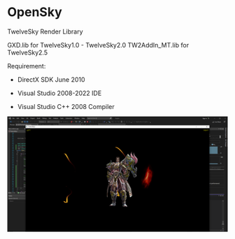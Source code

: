 # OpenSky
TwelveSky Render Library

GXD.lib for TwelveSky1.0 - TwelveSky2.0
TW2AddIn_MT.lib for TwelveSky2.5


Requirement:

- DirectX SDK June 2010

- Visual Studio 2008-2022 IDE

- Visual Studio C++ 2008 Compiler



![alt text](https://raw.githubusercontent.com/DOSexample/OpenSky/main/Screenshot/1.png)